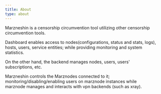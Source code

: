 ```yaml
---
title: About
type: about
---
```


Marzneshin is a censorship circumvention tool utilizing other
censorship circumvention tools.

Dashboard enables access to nodes(configurations, status and stats, logs),
hosts, users, service entities; while providing monitoring and system statistics.

On the other hand, the backend manages nodes, users, users' subscriptions, etc.

Marzneshin controls the Marznodes connected to it; monitoring/disabling/enabling
users on marznode instances while marznode manages and interacts with vpn backends
(such as xray).
